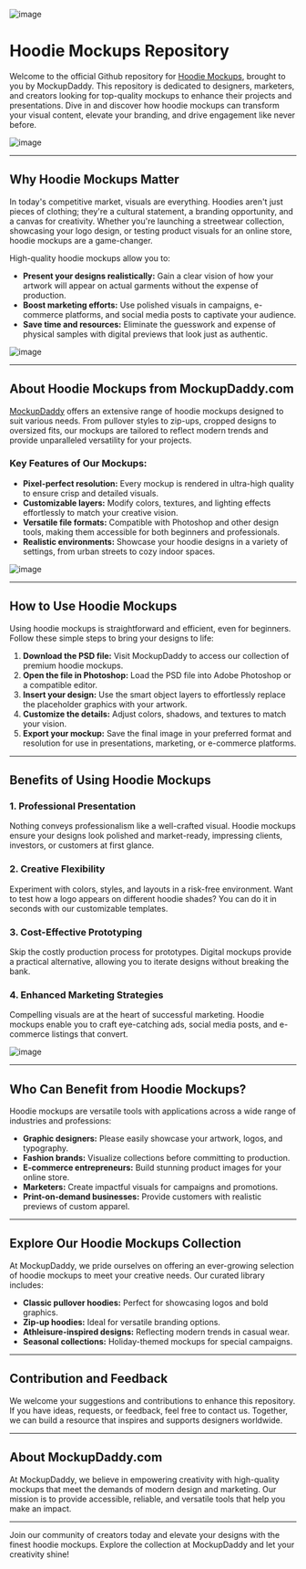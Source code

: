 ![image](https://github.com/user-attachments/assets/7b086b0b-c0bd-46db-b5e2-183e8d5a966f)

# Hoodie Mockups Repository

Welcome to the official Github repository for [Hoodie Mockups](https://www.mockupdaddy.com/hoodie-mockup), brought to you by MockupDaddy. This repository is dedicated to designers, marketers, and creators looking for top-quality mockups to enhance their projects and presentations. Dive in and discover how hoodie mockups can transform your visual content, elevate your branding, and drive engagement like never before.

![image](https://github.com/user-attachments/assets/3542150e-1f1e-4f5c-bd74-256ef83708a5)

---

## Why Hoodie Mockups Matter

In today's competitive market, visuals are everything. Hoodies aren't just pieces of clothing; they're a cultural statement, a branding opportunity, and a canvas for creativity. Whether you're launching a streetwear collection, showcasing your logo design, or testing product visuals for an online store, hoodie mockups are a game-changer.

High-quality hoodie mockups allow you to:

- **Present your designs realistically:** Gain a clear vision of how your artwork will appear on actual garments without the expense of production.
- **Boost marketing efforts:** Use polished visuals in campaigns, e-commerce platforms, and social media posts to captivate your audience.
- **Save time and resources:** Eliminate the guesswork and expense of physical samples with digital previews that look just as authentic.

![image](https://github.com/user-attachments/assets/d3c92e61-8ec7-40ad-8d07-86196c2113cf)

---

## About Hoodie Mockups from MockupDaddy.com

[MockupDaddy](https://www.mockupdaddy.com/) offers an extensive range of hoodie mockups designed to suit various needs. From pullover styles to zip-ups, cropped designs to oversized fits, our mockups are tailored to reflect modern trends and provide unparalleled versatility for your projects.

### Key Features of Our Mockups:

- **Pixel-perfect resolution:** Every mockup is rendered in ultra-high quality to ensure crisp and detailed visuals.
- **Customizable layers:** Modify colors, textures, and lighting effects effortlessly to match your creative vision.
- **Versatile file formats:** Compatible with Photoshop and other design tools, making them accessible for both beginners and professionals.
- **Realistic environments:** Showcase your hoodie designs in a variety of settings, from urban streets to cozy indoor spaces.

![image](https://github.com/user-attachments/assets/d6954be3-7998-42ee-b2b5-90d416f7fe73)

---

## How to Use Hoodie Mockups

Using hoodie mockups is straightforward and efficient, even for beginners. Follow these simple steps to bring your designs to life:

1. **Download the PSD file:** Visit MockupDaddy to access our collection of premium hoodie mockups.
2. **Open the file in Photoshop:** Load the PSD file into Adobe Photoshop or a compatible editor.
3. **Insert your design:** Use the smart object layers to effortlessly replace the placeholder graphics with your artwork.
4. **Customize the details:** Adjust colors, shadows, and textures to match your vision.
5. **Export your mockup:** Save the final image in your preferred format and resolution for use in presentations, marketing, or e-commerce platforms.

---

## Benefits of Using Hoodie Mockups

### 1. **Professional Presentation**

Nothing conveys professionalism like a well-crafted visual. Hoodie mockups ensure your designs look polished and market-ready, impressing clients, investors, or customers at first glance.

### 2. **Creative Flexibility**

Experiment with colors, styles, and layouts in a risk-free environment. Want to test how a logo appears on different hoodie shades? You can do it in seconds with our customizable templates.

### 3. **Cost-Effective Prototyping**

Skip the costly production process for prototypes. Digital mockups provide a practical alternative, allowing you to iterate designs without breaking the bank.

### 4. **Enhanced Marketing Strategies**

Compelling visuals are at the heart of successful marketing. Hoodie mockups enable you to craft eye-catching ads, social media posts, and e-commerce listings that convert.

![image](https://github.com/user-attachments/assets/63f7fff2-35c7-40cd-88ef-915c0271c9fd)

---

## Who Can Benefit from Hoodie Mockups?

Hoodie mockups are versatile tools with applications across a wide range of industries and professions:

- **Graphic designers:** Please easily showcase your artwork, logos, and typography.
- **Fashion brands:** Visualize collections before committing to production.
- **E-commerce entrepreneurs:** Build stunning product images for your online store.
- **Marketers:** Create impactful visuals for campaigns and promotions.
- **Print-on-demand businesses:** Provide customers with realistic previews of custom apparel.

---

## Explore Our Hoodie Mockups Collection

At MockupDaddy, we pride ourselves on offering an ever-growing selection of hoodie mockups to meet your creative needs. Our curated library includes:

- **Classic pullover hoodies:** Perfect for showcasing logos and bold graphics.
- **Zip-up hoodies:** Ideal for versatile branding options.
- **Athleisure-inspired designs:** Reflecting modern trends in casual wear.
- **Seasonal collections:** Holiday-themed mockups for special campaigns.

---

## Contribution and Feedback

We welcome your suggestions and contributions to enhance this repository. If you have ideas, requests, or feedback, feel free to contact us. Together, we can build a resource that inspires and supports designers worldwide.

---

## About MockupDaddy.com

At MockupDaddy, we believe in empowering creativity with high-quality mockups that meet the demands of modern design and marketing. Our mission is to provide accessible, reliable, and versatile tools that help you make an impact.

---

Join our community of creators today and elevate your designs with the finest hoodie mockups. Explore the collection at MockupDaddy and let your creativity shine!
